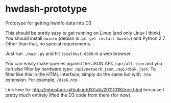 hwdash-prototype
================

Prototype for getting hwinfo data into D3

This should be pretty easy to get running on Linux (and only Linux I think). You should install `hwinfo` (debian is `apt-get install hwinfo`) and Python 2.7. Other than that, no special requirements...

Just run `./main.py` and hit `localhost:8000` in a web browser.

You can easily make queries against the JSON API: `/api/all.json` and you can also filter by hardware type: `/api/network.json`, `/api/disk.json`. To filter like this in the HTML interface, simply do the same but with `.htm` extension. For example, `/disk.htm`

Link love for http://mbostock.github.io/d3/talk/20111018/tree.html because I pretty much entirely lifted the D3 code from there (for now).
